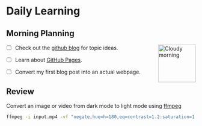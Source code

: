 # Daily Learning

## Morning Planning
<img alt="Cloudy morning" src="https://octodex.github.com/images/cloud.jpg" width="100" align="right">

* [ ] Check out the [github blog](https://github.blog/) for topic ideas.
+ [ ] Learn about [GitHub Pages](https://skills.github.com/#first-day-on-github).
- [ ] Convert my first blog post into an actual webpage.

## Review
Convert an image or video from dark mode to light mode using [ffmpeg](https://www.ffmpeg.org)

```bash
ffmpeg -i input.mp4 -vf "negate,hue=h=180,eq=contrast=1.2:saturation=1.1" output.mp4
```
